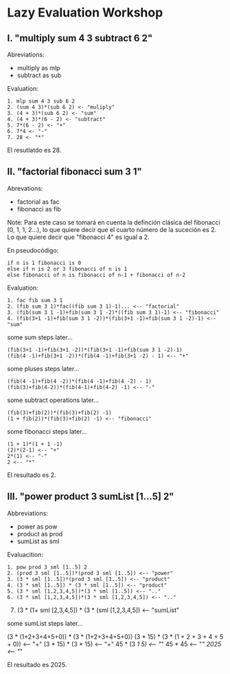 Lazy Evaluation Workshop
========================

I. "multiply sum 4 3 subtract 6 2"
----------------------------------

Abreviations:
- multiply as mlp
- subtract as sub

Evaluation:

    1. mlp sum 4 3 sub 6 2
    2. (sum 4 3)*(sub 6 2) <- "muliply"
    3. (4 + 3)*(sub 6 2) <- "sum"
    4. (4 + 3)*(6 - 2) <- "subtract"
    5. 7*(6 - 2) <- "+"
    6. 7*4 <- "-"
    7. 28 <- "*"

El resutlatdo es 28.


II. "factorial fibonacci sum 3 1"
---------------------------------

Abrevations:
- factorial as fac
- fibonacci as fib

Note:
Para este caso se tomará en cuenta la definción clásica del fibonacci (0, 1, 1, 2...),
lo que quiere decir que el cuarto número de la suceción es 2. Lo que quiere decir que "fibonacci 4" es igual a 2.

En pseudocódigo: 

    if n is 1 fibonacci is 0
    else if n is 2 or 3 fibonacci of n is 1
    else fibonacci of n is fibonacci of n-1 + fibonacci of n-2

Evaluation:

    1. fac fib sum 3 1
    2. (fib sum 3 1)*fac((fib sum 3 1)-1)... <-- "factorial"
    3. (fib(sum 3 1 -1)+fib(sum 3 1 -2)*((fib sum 3 1)-1) <-- "fibonacci"
    4. (fib(3+1 -1)+fib(sum 3 1 -2))*(fib(3+1 -1)+fib(sum 3 1 -2)-1) <-- "sum"

some sum steps later...

    (fib(3+1 -1)+fib(3+1 -2))*(fib(3+1 -1)+fib(sum 3 1 -2)-1)
    (fib(4 -1)+fib(3+1 -2))*(fib(4 -1)+fib(3+1 -2) - 1) <-- "+"

some pluses steps later...

    (fib(4 -1)+fib(4 -2))*(fib(4 -1)+fib(4 -2) - 1)
    (fib(3)+fib(4-2))*(fib(4-1)+fib(4-2) -1) <-- "-"

some subtract operations later...

    (fib(3)+fib(2))*(fib(3)+fib(2) -1)
    (1 + fib(2))*(fib(3)+fib(2) -1) <-- "fibonacci"

some fibonacci steps later...

    (1 + 1)*(1 + 1 -1)
    (2)*(2-1) <-- "+"
    2*(1) <-- "-"
    2 <-- "*"

El resultado es 2.

III. "power product 3 sumList [1...5] 2"
----------------------------------------

Abbreviations:
- power as pow
- product as prod
- sumList as sml

Evaluacition:

	1. pow prod 3 sml [1..5] 2
	2. (prod 3 sml [1..5])*(prod 3 sml [1..5]) <-- "power"
	3. (3 * sml [1..5])*(prod 3 sml [1..5]) <-- "product"
	4. (3 * sml [1..5]) * (3 * sml [1..5]) <-- "product"
	5. (3 * sml [1,2,3,4,5])*(3 * sml [1..5]) <-- ".."
	6. (3 * sml [1,2,3,4,5])*(3 * sml [1,2,3,4,5]) <-- ".."
  7. (3 * (1+ sml [2,3,4,5]) * (3 * (sml [1,2,3,4,5]) <-- "sumList"

some sumList steps later...

   (3 * (1+2+3+4+5+0)) * (3 * (1+2+3+4+5+0))
	 (3 * 15) * (3 * (1 + 2 + 3 + 4 + 5 + 0)) <-- "+"
	 (3 * 15) * (3 * 15) <-- "+"
	 45 * (3 *1 5) <-- "*"
	 45 * 45 <-- "*"
	 2025 <-- "*"

El resultado es 2025.
